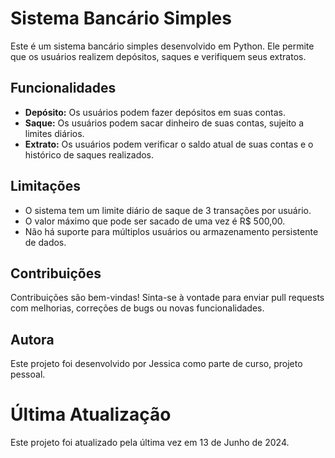 # Sistema Bancário Simples

Este é um sistema bancário simples desenvolvido em Python. Ele permite que os usuários realizem depósitos, saques e verifiquem seus extratos.

## Funcionalidades

- **Depósito:** Os usuários podem fazer depósitos em suas contas.
- **Saque:** Os usuários podem sacar dinheiro de suas contas, sujeito a limites diários.
- **Extrato:** Os usuários podem verificar o saldo atual de suas contas e o histórico de saques realizados.

## Limitações

- O sistema tem um limite diário de saque de 3 transações por usuário.
- O valor máximo que pode ser sacado de uma vez é R$ 500,00.
- Não há suporte para múltiplos usuários ou armazenamento persistente de dados.

## Contribuições

Contribuições são bem-vindas! Sinta-se à vontade para enviar pull requests com melhorias, correções de bugs ou novas funcionalidades.

## Autora

Este projeto foi desenvolvido por Jessica como parte de curso, projeto pessoal.

# Última Atualização

Este projeto foi atualizado pela última vez em 13 de Junho de 2024.
